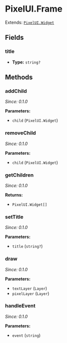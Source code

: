 # PixelUI.Frame

Extends: [`PixelUI.Widget`](./pixelui-widget.md)

## Fields

### title

- **Type:** `string?`

## Methods

### addChild

*Since: 0.1.0*

**Parameters:**

- `child` (`PixelUI.Widget`)

### removeChild

*Since: 0.1.0*

**Parameters:**

- `child` (`PixelUI.Widget`)

### getChildren

*Since: 0.1.0*

**Returns:**

- `PixelUI.Widget[]`

### setTitle

*Since: 0.1.0*

**Parameters:**

- `title` (`string?`)

### draw

*Since: 0.1.0*

**Parameters:**

- `textLayer` (`Layer`)
- `pixelLayer` (`Layer`)

### handleEvent

*Since: 0.1.0*

**Parameters:**

- `event` (`string`)

